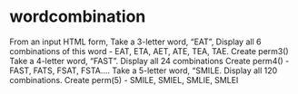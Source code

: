 # wordcombination
From an input HTML form, Take a 3-letter word, “EAT”, Display all 6 combinations of this word - EAT, ETA, AET, ATE, TEA, TAE. Create perm3() Take a 4-letter word, “FAST”. Display all 24 combinations Create perm4() - FAST, FATS, FSAT, FSTA…. Take a 5-letter word, “SMILE. Display all 120 combinations. Create perm(5) - SMILE, SMIEL, SMLIE, SMLEI
